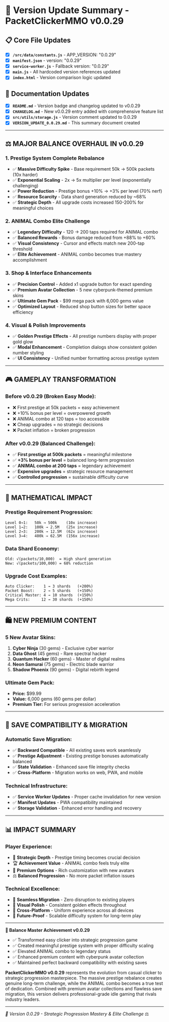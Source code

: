 # 🚀 Version Update Summary - PacketClickerMMO v0.0.29

## 📋 **Core File Updates**

- [x] **`/src/data/constants.js`** - APP_VERSION: "0.0.29"
- [x] **`manifest.json`** - version: "0.0.29" 
- [x] **`service-worker.js`** - Fallback version: "0.0.29"
- [x] **`main.js`** - All hardcoded version references updated
- [x] **`index.html`** - Version comparison logic updated

## 📄 **Documentation Updates**

- [x] **`README.md`** - Version badge and changelog updated to v0.0.29
- [x] **`CHANGELOG.md`** - New v0.0.29 entry added with comprehensive feature list
- [x] **`src/utils/storage.js`** - Version comment updated to 0.0.29
- [x] **`VERSION_UPDATE_0.0.29.md`** - This summary document created

---

## ⚖️ **MAJOR BALANCE OVERHAUL IN v0.0.29**

### **1. Prestige System Complete Rebalance**
- ✅ **Massive Difficulty Spike** - Base requirement 50k → 500k packets (10x harder)
- ✅ **Exponential Scaling** - 2x → 5x multiplier per level (exponentially challenging)  
- ✅ **Power Reduction** - Prestige bonus +10% → +3% per level (70% nerf)
- ✅ **Resource Scarcity** - Data shard generation reduced by ~68%
- ✅ **Strategic Depth** - All upgrade costs increased 150-200% for meaningful choices

### **2. ANIMAL Combo Elite Challenge**
- ✅ **Legendary Difficulty** - 120 → 200 taps required for ANIMAL combo
- ✅ **Balanced Rewards** - Bonus damage reduced from +88% to +60%
- ✅ **Visual Consistency** - Cursor and effects match new 200-tap threshold
- ✅ **Elite Achievement** - ANIMAL combo becomes true mastery accomplishment

### **3. Shop & Interface Enhancements**
- ✅ **Precision Control** - Added x1 upgrade button for exact spending
- ✅ **Premium Avatar Collection** - 5 new cyberpunk-themed premium skins
- ✅ **Ultimate Gem Pack** - $99 mega pack with 6,000 gems value
- ✅ **Optimized Layout** - Reduced shop button sizes for better space efficiency

### **4. Visual & Polish Improvements**
- ✅ **Golden Prestige Effects** - All prestige numbers display with proper gold glow
- ✅ **Modal Enhancement** - Completion dialogs show consistent golden number styling
- ✅ **UI Consistency** - Unified number formatting across prestige system

---

## 🎮 **GAMEPLAY TRANSFORMATION**

### **Before v0.0.29 (Broken Easy Mode):**
- ❌ First prestige at 50k packets = easy achievement
- ❌ +10% bonus per level = overpowered growth
- ❌ ANIMAL combo at 120 taps = too accessible
- ❌ Cheap upgrades = no strategic decisions
- ❌ Packet inflation = broken progression

### **After v0.0.29 (Balanced Challenge):**
- ✅ **First prestige at 500k packets** = meaningful milestone
- ✅ **+3% bonus per level** = balanced long-term progression
- ✅ **ANIMAL combo at 200 taps** = legendary achievement
- ✅ **Expensive upgrades** = strategic resource management
- ✅ **Controlled progression** = sustainable difficulty curve

---

## 🔢 **MATHEMATICAL IMPACT**

### **Prestige Requirement Progression:**
```
Level 0→1:   50k → 500k    (10x increase)
Level 1→2:   100k → 2.5M   (25x increase)  
Level 2→3:   200k → 12.5M  (62x increase)
Level 3→4:   400k → 62.5M  (156x increase)
```

### **Data Shard Economy:**
```
Old: √(packets/10,000)  = High shard generation
New: √(packets/100,000) = 68% reduction
```

### **Upgrade Cost Examples:**
```
Auto Clicker:    1 → 3 shards   (+200%)
Packet Boost:    2 → 5 shards   (+150%)  
Critical Master: 4 → 10 shards  (+150%)
Mega Crits:     12 → 30 shards  (+150%)
```

---

## 🛍️ **NEW PREMIUM CONTENT**

### **5 New Avatar Skins:**
1. **Cyber Ninja** (30 gems) - Exclusive cyber warrior
2. **Data Ghost** (45 gems) - Rare spectral hacker  
3. **Quantum Hacker** (60 gems) - Master of digital realms
4. **Neon Samurai** (75 gems) - Electric blade warrior
5. **Shadow Phoenix** (90 gems) - Digital rebirth legend

### **Ultimate Gem Pack:**
- **Price:** $99.99
- **Value:** 6,000 gems (60 gems per dollar)
- **Premium Tier:** For serious progression acceleration

---

## 💾 **SAVE COMPATIBILITY & MIGRATION**

### **Automatic Save Migration:**
- ✅ **Backward Compatible** - All existing saves work seamlessly
- ✅ **Prestige Adjustment** - Existing prestige bonuses automatically balanced
- ✅ **State Validation** - Enhanced save file integrity checks
- ✅ **Cross-Platform** - Migration works on web, PWA, and mobile

### **Technical Infrastructure:**
- ✅ **Service Worker Updates** - Proper cache invalidation for new version
- ✅ **Manifest Updates** - PWA compatibility maintained
- ✅ **Storage Validation** - Enhanced error handling and recovery

---

## 📊 **IMPACT SUMMARY**

### **Player Experience:**
- 🎯 **Strategic Depth** - Prestige timing becomes crucial decision
- 🏆 **Achievement Value** - ANIMAL combo feels truly elite
- 💎 **Premium Options** - Rich customization with new avatars
- ⚖️ **Balanced Progression** - No more packet inflation issues

### **Technical Excellence:**
- 🔧 **Seamless Migration** - Zero disruption to existing players  
- 🎨 **Visual Polish** - Consistent golden effects throughout
- 📱 **Cross-Platform** - Uniform experience across all devices
- 🔄 **Future-Proof** - Scalable difficulty system for long-term play

---

**🌟 Balance Master Achievement v0.0.29**
- ✅ Transformed easy clicker into strategic progression game
- ✅ Created meaningful prestige system with proper difficulty scaling  
- ✅ Elevated ANIMAL combo to legendary status
- ✅ Enhanced premium content with cyberpunk avatar collection
- ✅ Maintained perfect backward compatibility with existing saves

**PacketClickerMMO v0.0.29** represents the evolution from casual clicker to strategic progression masterpiece. The massive prestige rebalance creates genuine long-term challenge, while the ANIMAL combo becomes a true test of dedication. Combined with premium avatar collections and flawless save migration, this version delivers professional-grade idle gaming that rivals industry leaders.

---

*🎯 Version 0.0.29 - Strategic Progression Mastery & Elite Challenge* ⚖️
